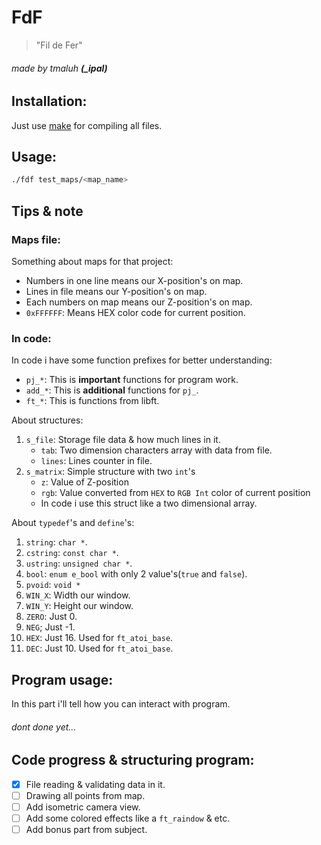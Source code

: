 # FdF
> "Fil de Fer"

###### made by tmaluh __(\_ipal)__

## Installation:

Just use [make](https://en.wikipedia.org/wiki/Makefile) for compiling all files.

## Usage:

```bash
./fdf test_maps/<map_name>
```

## Tips & note

### Maps file:

Something about maps for that project:

- Numbers in one line means our X-position's on map.
- Lines in file means our Y-position's on map.
- Each numbers on map means our Z-position's on map.
- `0xFFFFFF`: Means HEX color code for current position.

### In code:

In code i have some function prefixes for better understanding:

- `pj_*`: This is **important** functions for program work.
- `add_*`: This is __additional__ functions for `pj_`.
- `ft_*`: This is functions from libft.

About structures:

1. `s_file`: Storage file data & how much lines in it.
	- `tab`: Two dimension characters array with data from file.
	- `lines`: Lines counter in file.
2. `s_matrix`: Simple structure with two `int`'s
	- `z`: Value of Z-position
	- `rgb`: Value converted from `HEX` to `RGB Int` color of current position
	- In code i use this struct like a two dimensional array.

About `typedef`'s and `define`'s:	
1. `string`: `char *`.
2. `cstring`: `const char *`.
3. `ustring`: `unsigned char *`.
4. `bool`: `enum e_bool` with only 2 value's(`true` and `false`).
5. `pvoid`: `void *`
6. `WIN_X`: Width our window.
7. `WIN_Y`: Height our window.
8. `ZERO`: Just 0.
9. `NEG`; Just -1.
10. `HEX`: Just 16. Used for `ft_atoi_base`.
11. `DEC`: Just 10. Used for `ft_atoi_base`.

## Program usage:

In this part i'll tell how you can interact with program.
###### dont done yet...

## Code progress & structuring program:

 - [x] File reading & validating data in it.
 - [ ] Drawing all points from map.
 - [ ] Add isometric camera view.
 - [ ] Add some colored effects like a `ft_raindow` & etc.
 - [ ] Add bonus part from subject.